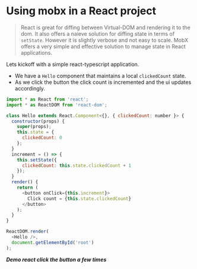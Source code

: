 # Using mobx in a React project

> React is great for diffing between Virtual-DOM and rendering it to the dom. It also offers a naieve solution for diffing state in terms of `setState`. However it is slightly verbose and not easy to scale. MobX offers a very simple and effective solution to manage state in React applications.

Lets kickoff with a simple react-typescript application. 
* We have a `Hello` component that maintains a local `clickedCount` state. 
* As we click the button the click count is incremented and the ui updates accordingly. 

```js
import * as React from 'react';
import * as ReactDOM from 'react-dom';

class Hello extends React.Component<{}, { clickedCount: number }> {
  constructor(props) {
    super(props);
    this.state = {
      clickedCount: 0
    };
  }
  increment = () => {
    this.setState({
      clickedCount: this.state.clickedCount + 1
    });
  }
  render() {
    return (
      <button onClick={this.increment}>
        Click count = {this.state.clickedCount}
      </button>
    );
  }
}

ReactDOM.render(
  <Hello />,
  document.getElementById('root')
);

```
***Demo react click the button a few times***


